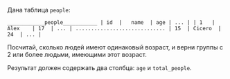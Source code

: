 Дана таблица `people`:

`____________people___________
| id  |	  name  | age | ... |
| 1   |	Alex    | 17  | ... |
.............................
| 15  | Cicero  | 24  | ... |`

Посчитай, сколько людей имеют одинаковый возраст, и верни группы с 2 или более людьми, имеющими этот возраст.

Результат должен содержать два столбца: `age` и `total_people`.